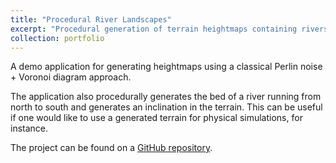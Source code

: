 ```yaml
---
title: "Procedural River Landscapes"
excerpt: "Procedural generation of terrain heightmaps containing rivers<br/><img src='/images/portfolio/rivergen.jpg'>"
collection: portfolio
---
```


A demo application for generating heightmaps using a classical Perlin noise + Voronoi diagram approach.  

The application also procedurally generates the bed of a river running from north to south and generates an inclination in the terrain. This can be useful if one would like to use a generated terrain for physical simulations, for instance.

The project can be found on a [GitHub repository](https://github.com/filthynobleman/river-generator).
